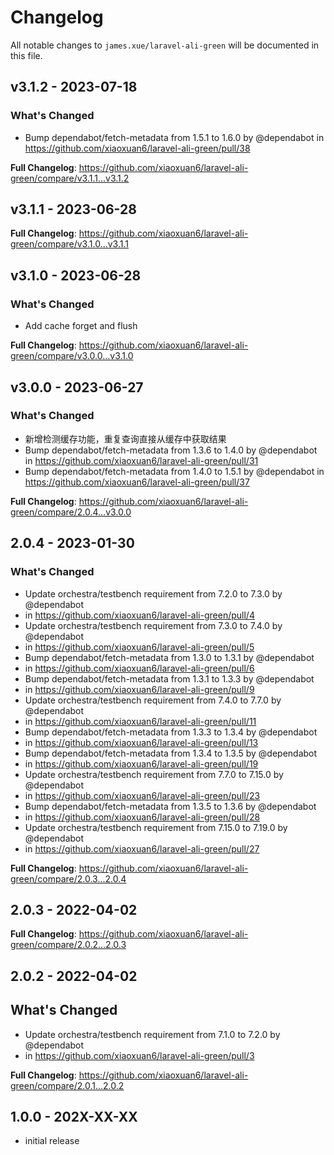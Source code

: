 # Changelog

All notable changes to `james.xue/laravel-ali-green` will be documented in this file.

## v3.1.2 - 2023-07-18

### What's Changed

- Bump dependabot/fetch-metadata from 1.5.1 to 1.6.0 by @dependabot in https://github.com/xiaoxuan6/laravel-ali-green/pull/38

**Full Changelog**: https://github.com/xiaoxuan6/laravel-ali-green/compare/v3.1.1...v3.1.2

## v3.1.1 - 2023-06-28

**Full Changelog**: https://github.com/xiaoxuan6/laravel-ali-green/compare/v3.1.0...v3.1.1

## v3.1.0 - 2023-06-28

### What's Changed

- Add cache forget and flush

**Full Changelog**: https://github.com/xiaoxuan6/laravel-ali-green/compare/v3.0.0...v3.1.0

## v3.0.0 - 2023-06-27

### What's Changed

- 新增检测缓存功能，重复查询直接从缓存中获取结果
- Bump dependabot/fetch-metadata from 1.3.6 to 1.4.0 by @dependabot in https://github.com/xiaoxuan6/laravel-ali-green/pull/31
- Bump dependabot/fetch-metadata from 1.4.0 to 1.5.1 by @dependabot in https://github.com/xiaoxuan6/laravel-ali-green/pull/37

**Full Changelog**: https://github.com/xiaoxuan6/laravel-ali-green/compare/2.0.4...v3.0.0

## 2.0.4 - 2023-01-30

### What's Changed

- Update orchestra/testbench requirement from 7.2.0 to 7.3.0 by @dependabot
- in https://github.com/xiaoxuan6/laravel-ali-green/pull/4
- Update orchestra/testbench requirement from 7.3.0 to 7.4.0 by @dependabot
- in https://github.com/xiaoxuan6/laravel-ali-green/pull/5
- Bump dependabot/fetch-metadata from 1.3.0 to 1.3.1 by @dependabot
- in https://github.com/xiaoxuan6/laravel-ali-green/pull/6
- Bump dependabot/fetch-metadata from 1.3.1 to 1.3.3 by @dependabot
- in https://github.com/xiaoxuan6/laravel-ali-green/pull/9
- Update orchestra/testbench requirement from 7.4.0 to 7.7.0 by @dependabot
- in https://github.com/xiaoxuan6/laravel-ali-green/pull/11
- Bump dependabot/fetch-metadata from 1.3.3 to 1.3.4 by @dependabot
- in https://github.com/xiaoxuan6/laravel-ali-green/pull/13
- Bump dependabot/fetch-metadata from 1.3.4 to 1.3.5 by @dependabot
- in https://github.com/xiaoxuan6/laravel-ali-green/pull/19
- Update orchestra/testbench requirement from 7.7.0 to 7.15.0 by @dependabot
- in https://github.com/xiaoxuan6/laravel-ali-green/pull/23
- Bump dependabot/fetch-metadata from 1.3.5 to 1.3.6 by @dependabot
- in https://github.com/xiaoxuan6/laravel-ali-green/pull/28
- Update orchestra/testbench requirement from 7.15.0 to 7.19.0 by @dependabot
- in https://github.com/xiaoxuan6/laravel-ali-green/pull/27

**Full Changelog**: https://github.com/xiaoxuan6/laravel-ali-green/compare/2.0.3...2.0.4

## 2.0.3 - 2022-04-02

**Full Changelog**: https://github.com/xiaoxuan6/laravel-ali-green/compare/2.0.2...2.0.3

## 2.0.2 - 2022-04-02

## What's Changed

- Update orchestra/testbench requirement from 7.1.0 to 7.2.0 by @dependabot
- in https://github.com/xiaoxuan6/laravel-ali-green/pull/3

**Full Changelog**: https://github.com/xiaoxuan6/laravel-ali-green/compare/2.0.1...2.0.2

## 1.0.0 - 202X-XX-XX

- initial release
